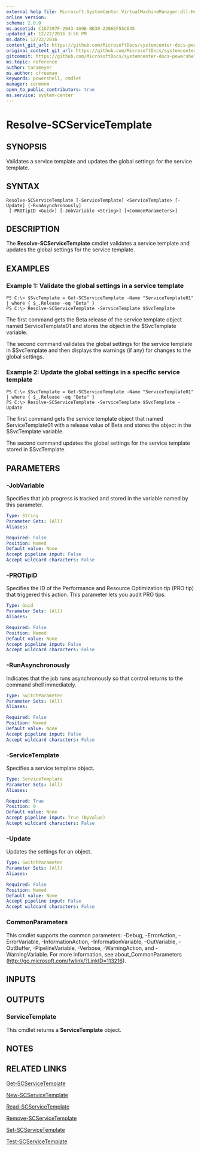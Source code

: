 ```yaml
---
external help file: Microsoft.SystemCenter.VirtualMachineManager.dll-Help.xml
online version: 
schema: 2.0.0
ms.assetid: C1D7397F-2043-4A9B-BD30-2286EF55C645
updated_at: 12/22/2016 3:56 PM
ms.date: 12/22/2016
content_git_url: https://github.com/MicrosoftDocs/systemcenter-docs-powershell/blob/master/systemcenter-cmdlets/SystemCenter2016/VirtualMachineManager/vlatest/Resolve-SCServiceTemplate.md
original_content_git_url: https://github.com/MicrosoftDocs/systemcenter-docs-powershell/blob/master/systemcenter-cmdlets/SystemCenter2016/VirtualMachineManager/vlatest/Resolve-SCServiceTemplate.md
gitcommit: https://github.com/MicrosoftDocs/systemcenter-docs-powershell/blob/96e5647587661652225fbdd2c797cd4d59d542bc/systemcenter-cmdlets/SystemCenter2016/VirtualMachineManager/vlatest/Resolve-SCServiceTemplate.md
ms.topic: reference
author: tarameyer
ms.author: cfreeman
keywords: powershell, cmdlet
manager: carmonm
open_to_public_contributors: true
ms.service: system-center
---
```


# Resolve-SCServiceTemplate

## SYNOPSIS
Validates a service template and updates the global settings for the service template.

## SYNTAX

```
Resolve-SCServiceTemplate [-ServiceTemplate] <ServiceTemplate> [-Update] [-RunAsynchronously]
 [-PROTipID <Guid>] [-JobVariable <String>] [<CommonParameters>]
```

## DESCRIPTION
The **Resolve-SCServiceTemplate** cmdlet validates a service template and updates the global settings for the service template.

## EXAMPLES

### Example 1: Validate the global settings in a service template
```
PS C:\> $SvcTemplate = Get-SCServiceTemplate -Name "ServiceTemplate01" | where { $_.Release -eq "Beta" }
PS C:\> Resolve-SCServiceTemplate -ServiceTemplate $SvcTemplate
```

The first command gets the Beta release of the service template object named ServiceTemplate01 and stores the object in the $SvcTemplate variable.

The second command validates the global settings for the service template in $SvcTemplate and then displays the warnings (if any) for changes to the global settings.

### Example 2: Update the global settings in a specific service template
```
PS C:\> $SvcTemplate = Get-SCServiceTemplate -Name "ServiceTemplate01" | where { $_.Release -eq "Beta" }
PS C:\> Resolve-SCServiceTemplate -ServiceTemplate $SvcTemplate -Update
```

The first command gets the service template object that named ServiceTemplate01 with a release value of Beta and stores the object in the $SvcTemplate variable.

The second command updates the global settings for the service template stored in $SvcTemplate.

## PARAMETERS

### -JobVariable
Specifies that job progress is tracked and stored in the variable named by this parameter.

```yaml
Type: String
Parameter Sets: (All)
Aliases: 

Required: False
Position: Named
Default value: None
Accept pipeline input: False
Accept wildcard characters: False
```

### -PROTipID
Specifies the ID of the Performance and Resource Optimization tip (PRO tip) that triggered this action.
This parameter lets you audit PRO tips.

```yaml
Type: Guid
Parameter Sets: (All)
Aliases: 

Required: False
Position: Named
Default value: None
Accept pipeline input: False
Accept wildcard characters: False
```

### -RunAsynchronously
Indicates that the job runs asynchronously so that control returns to the command shell immediately.

```yaml
Type: SwitchParameter
Parameter Sets: (All)
Aliases: 

Required: False
Position: Named
Default value: None
Accept pipeline input: False
Accept wildcard characters: False
```

### -ServiceTemplate
Specifies a service template object.

```yaml
Type: ServiceTemplate
Parameter Sets: (All)
Aliases: 

Required: True
Position: 0
Default value: None
Accept pipeline input: True (ByValue)
Accept wildcard characters: False
```

### -Update
Updates the settings for an object.

```yaml
Type: SwitchParameter
Parameter Sets: (All)
Aliases: 

Required: False
Position: Named
Default value: None
Accept pipeline input: False
Accept wildcard characters: False
```

### CommonParameters
This cmdlet supports the common parameters: -Debug, -ErrorAction, -ErrorVariable, -InformationAction, -InformationVariable, -OutVariable, -OutBuffer, -PipelineVariable, -Verbose, -WarningAction, and -WarningVariable. For more information, see about_CommonParameters (http://go.microsoft.com/fwlink/?LinkID=113216).

## INPUTS

## OUTPUTS

### ServiceTemplate
This cmdlet returns a **ServiceTemplate** object.

## NOTES

## RELATED LINKS

[Get-SCServiceTemplate](xref:SystemCenter2016/VirtualMachineManager/vlatest/Get-SCServiceTemplate.md)

[New-SCServiceTemplate](xref:SystemCenter2016/VirtualMachineManager/vlatest/New-SCServiceTemplate.md)

[Read-SCServiceTemplate](xref:SystemCenter2016/VirtualMachineManager/vlatest/Read-SCServiceTemplate.md)

[Remove-SCServiceTemplate](xref:SystemCenter2016/VirtualMachineManager/vlatest/Remove-SCServiceTemplate.md)

[Set-SCServiceTemplate](xref:SystemCenter2016/VirtualMachineManager/vlatest/Set-SCServiceTemplate.md)

[Test-SCServiceTemplate](xref:SystemCenter2016/VirtualMachineManager/vlatest/Test-SCServiceTemplate.md)

